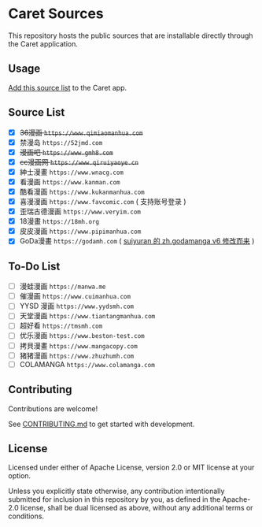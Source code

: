 # Caret Sources
This repository hosts the public sources that are installable directly through the Caret application.

## Usage
[Add this source list](https://caret.uvov.com/add-source-list/?url=https%3A%2F%2Fraw.githubusercontent.com%2FAppleManga%2Fzh-sources%2Fgh-pages&name=AppleManga) to the Caret app.

## Source List

- [x] ~~36漫画 `https://www.qimiaomanhua.com`~~
- [x] 禁漫岛 `https://52jmd.com`
- [x] ~~漫画吧 `https://www.gmh8.com`~~
- [x] ~~cc漫画网 `https://www.qiruiyaoye.cn`~~
- [x] 紳士漫畫 `https://www.wnacg.com`
- [x] 看漫画 `https://www.kanman.com`
- [x] 酷看漫画 `https://www.kukanmanhua.com`
- [x] 喜漫漫画 `https://www.favcomic.com` ( 支持账号登录 )
- [x] 歪瑞古德漫画 `https://www.veryim.com`
- [x] 18漫畫 `https://18mh.org`
- [x] 皮皮漫画 `https://www.pipimanhua.com`
- [x] GoDa漫畫 `https://godamh.com` ( [suiyuran 的 zh.godamanga v6 修改而来](https://github.com/suiyuran/aidoku-zh-sources/tree/main/src/rust/zh.godamanga) )

## To-Do List

- [ ] 漫蛙漫画 `https://manwa.me`
- [ ] 催漫画 `https://www.cuimanhua.com`
- [ ] YYSD 漫画 `https://www.yydsmh.com`
- [ ] 天堂漫画 `https://www.tiantangmanhua.com`
- [ ] 超好看 `https://tmsmh.com`
- [ ] 优乐漫画 `https://www.beston-test.com`
- [ ] 拷貝漫畫 `https://www.mangacopy.com`
- [ ] 猪猪漫画 `https://www.zhuzhumh.com`
- [ ] COLAMANGA `https://www.colamanga.com`

## Contributing
Contributions are welcome!

See [CONTRIBUTING.md](./.github/CONTRIBUTING.md) to get started with development.

## License
Licensed under either of Apache License, version 2.0 or MIT license at your option.

Unless you explicitly state otherwise, any contribution intentionally submitted for inclusion in this repository by you, as defined in the Apache-2.0 license, shall be dual licensed as above, without any additional terms or conditions.
